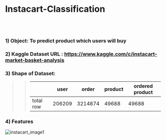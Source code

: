 # Instacart-Classification


<br>
<br>

### 1) Object:  To predict product which users will buy
### 2) Kaggle Dataset URL : <https://www.kaggle.com/c/instacart-market-basket-analysis>
### 3) Shape of Dataset:
>>|           | user   | order   | product | ordered product |
>>|-----------|--------|---------|---------|-----------------|
>>| total row | 206209 | 3214874 | 49688   | 49688           |

### 4) Features
![instacart_image1](./img/instacart_image1.png)
